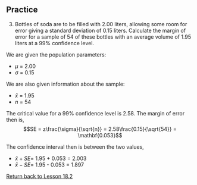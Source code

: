 ## Practice
3. Bottles of soda are to be filled with 2.00 liters, allowing some room for error giving a standard deviation of 0.15 liters. Calculate the margin of error for a sample of 54 of these bottles with an average volume of 1.95 liters at a 99% confidence level.

We are given the population parameters:
* $\mu$ = 2.00
* $\sigma$ = 0.15

We are also given information about the sample:
* $\bar{x}$ = 1.95
* $n$ = 54

The critical value for a 99% confidence level is 2.58. The margin of error then is,
$$SE = z\frac{\sigma}{\sqrt{n}} = 2.58\frac{0.15}{\sqrt{54}} = \mathbf{0.053}$$

The confidence interval then is between the two values,
* $\bar{x} + SE =$ 1.95 + 0.053 = 2.003
* $\bar{x} - SE =$ 1.95 - 0.053 = 1.897

[Return back to Lesson 18.2](https://github.com/drolsonmi/SnowCollegeClasses/blob/main/math1040online/Lectures/18_2_CriticalValues.md#practice)